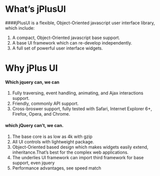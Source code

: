 # What’s jPlusUI
####jPlusUI is a flexible, Object-Oriented javascript user interface library, which include:
1. A compact, Object-Oriented javascript base support.
2. A base UI framework which can re-develop independently.
3. A full set of powerful user interface widgets.

# Why jPlus UI

#### Which jquery can, we can
1. Fully traversing, event handling, animating, and Ajax interactions support.
2. Friendly, commonly API support.
3. Cross-broswer support, fully tested with  Safari, Internet Explorer 6+, Firefox, Opera, and Chrome.


#### which jQuery can’t, we can.
1. The base core is as low as 4k with gzip
2. All UI controls with lightweight package.
3. Object-Oriented based design which makes widgets easily extend, inheritance.That’s best for the complex web applications.
4. The underlies UI framework can import third framework for base support, even jquery
5. Performance advantages, see speed match




